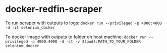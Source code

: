 # docker-redfin-scraper

To run scraper with outputs to logs:
```docker run --privileged -p 4000:4000 -d -it selenium_docker```

To docker image with outputs to folder on host machine:
```docker run --privileged -p 4000:4000 -d -it -v $(pwd):PATH_TO_YOUR_FOLDER selenium_docker```